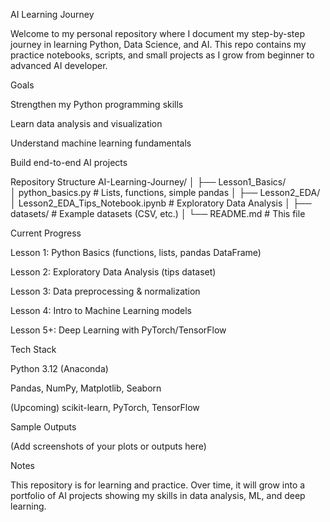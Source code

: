   AI Learning Journey

Welcome to my personal repository where I document my step-by-step journey in learning Python, Data Science, and AI.
This repo contains my practice notebooks, scripts, and small projects as I grow from beginner to advanced AI developer.

  Goals

Strengthen my Python programming skills

Learn data analysis and visualization

Understand machine learning fundamentals

Build end-to-end AI projects

  Repository Structure
AI-Learning-Journey/
│
├── Lesson1_Basics/          
│     python_basics.py      # Lists, functions, simple pandas
│
├── Lesson2_EDA/             
│     Lesson2_EDA_Tips_Notebook.ipynb   # Exploratory Data Analysis
│
├── datasets/                 # Example datasets (CSV, etc.)
│
└── README.md                 # This file

  Current Progress

  Lesson 1: Python Basics (functions, lists, pandas DataFrame)

  Lesson 2: Exploratory Data Analysis (tips dataset)

  Lesson 3: Data preprocessing & normalization

  Lesson 4: Intro to Machine Learning models

  Lesson 5+: Deep Learning with PyTorch/TensorFlow

  Tech Stack

Python 3.12 (Anaconda)

Pandas, NumPy, Matplotlib, Seaborn

(Upcoming) scikit-learn, PyTorch, TensorFlow

  Sample Outputs

(Add screenshots of your plots or outputs here)

  Notes

This repository is for learning and practice. Over time, it will grow into a portfolio of AI projects showing my skills in data analysis, ML, and deep learning.

